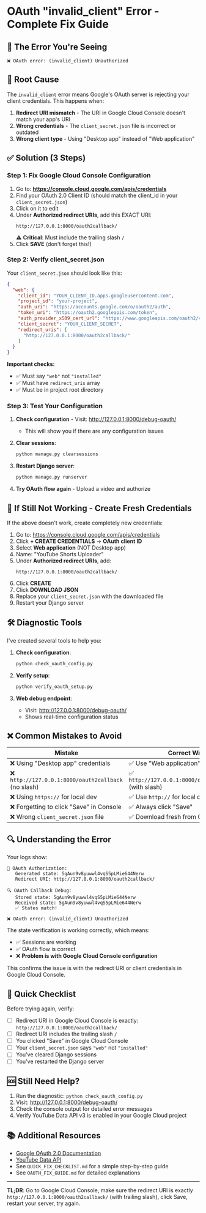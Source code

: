 # OAuth "invalid_client" Error - Complete Fix Guide

## 🔴 The Error You're Seeing

```
❌ OAuth error: (invalid_client) Unauthorized
```

## 🎯 Root Cause

The `invalid_client` error means Google's OAuth server is rejecting your client credentials. This happens when:

1. **Redirect URI mismatch** - The URI in Google Cloud Console doesn't match your app's URI
2. **Wrong credentials** - The `client_secret.json` file is incorrect or outdated
3. **Wrong client type** - Using "Desktop app" instead of "Web application"

## ✅ Solution (3 Steps)

### Step 1: Fix Google Cloud Console Configuration

1. Go to: **https://console.cloud.google.com/apis/credentials**
2. Find your OAuth 2.0 Client ID (should match the client_id in your `client_secret.json`)
3. Click on it to edit
4. Under **Authorized redirect URIs**, add this EXACT URI:
   ```
   http://127.0.0.1:8000/oauth2callback/
   ```
   ⚠️ **Critical**: Must include the trailing slash `/`
5. Click **SAVE** (don't forget this!)

### Step 2: Verify client_secret.json

Your `client_secret.json` should look like this:

```json
{
  "web": {
    "client_id": "YOUR_CLIENT_ID.apps.googleusercontent.com",
    "project_id": "your-project",
    "auth_uri": "https://accounts.google.com/o/oauth2/auth",
    "token_uri": "https://oauth2.googleapis.com/token",
    "auth_provider_x509_cert_url": "https://www.googleapis.com/oauth2/v1/certs",
    "client_secret": "YOUR_CLIENT_SECRET",
    "redirect_uris": [
      "http://127.0.0.1:8000/oauth2callback/"
    ]
  }
}
```

**Important checks:**
- ✅ Must say `"web"` not `"installed"`
- ✅ Must have `redirect_uris` array
- ✅ Must be in project root directory

### Step 3: Test Your Configuration

1. **Check configuration** - Visit: http://127.0.0.1:8000/debug-oauth/
   - This will show you if there are any configuration issues
   
2. **Clear sessions**:
   ```bash
   python manage.py clearsessions
   ```

3. **Restart Django server**:
   ```bash
   python manage.py runserver
   ```

4. **Try OAuth flow again** - Upload a video and authorize

## 🔧 If Still Not Working - Create Fresh Credentials

If the above doesn't work, create completely new credentials:

1. Go to: https://console.cloud.google.com/apis/credentials
2. Click **+ CREATE CREDENTIALS** → **OAuth client ID**
3. Select **Web application** (NOT Desktop app)
4. Name: "YouTube Shorts Uploader"
5. Under **Authorized redirect URIs**, add:
   ```
   http://127.0.0.1:8000/oauth2callback/
   ```
6. Click **CREATE**
7. Click **DOWNLOAD JSON**
8. Replace your `client_secret.json` with the downloaded file
9. Restart your Django server

## 🛠️ Diagnostic Tools

I've created several tools to help you:

1. **Check configuration**:
   ```bash
   python check_oauth_config.py
   ```

2. **Verify setup**:
   ```bash
   python verify_oauth_setup.py
   ```

3. **Web debug endpoint**:
   - Visit: http://127.0.0.1:8000/debug-oauth/
   - Shows real-time configuration status

## ❌ Common Mistakes to Avoid

| Mistake | Correct Way |
|---------|-------------|
| ❌ Using "Desktop app" credentials | ✅ Use "Web application" |
| ❌ `http://127.0.0.1:8000/oauth2callback` (no slash) | ✅ `http://127.0.0.1:8000/oauth2callback/` (with slash) |
| ❌ Using `https://` for local dev | ✅ Use `http://` for local dev |
| ❌ Forgetting to click "Save" in Console | ✅ Always click "Save" |
| ❌ Wrong `client_secret.json` file | ✅ Download fresh from Console |

## 🔍 Understanding the Error

Your logs show:
```
🔐 OAuth Authorization:
   Generated state: 5gAun9v8yuwwl4vqS5pLMie644Nerw
   Redirect URI: http://127.0.0.1:8000/oauth2callback/
   
🔍 OAuth Callback Debug:
   Stored state: 5gAun9v8yuwwl4vqS5pLMie644Nerw
   Received state: 5gAun9v8yuwwl4vqS5pLMie644Nerw
   ✅ States match!
   
❌ OAuth error: (invalid_client) Unauthorized
```

The state verification is working correctly, which means:
- ✅ Sessions are working
- ✅ OAuth flow is correct
- ❌ **Problem is with Google Cloud Console configuration**

This confirms the issue is with the redirect URI or client credentials in Google Cloud Console.

## 📝 Quick Checklist

Before trying again, verify:

- [ ] Redirect URI in Google Cloud Console is exactly: `http://127.0.0.1:8000/oauth2callback/`
- [ ] Redirect URI includes the trailing slash `/`
- [ ] You clicked "Save" in Google Cloud Console
- [ ] Your `client_secret.json` says `"web"` not `"installed"`
- [ ] You've cleared Django sessions
- [ ] You've restarted the Django server

## 🆘 Still Need Help?

1. Run the diagnostic: `python check_oauth_config.py`
2. Visit: http://127.0.0.1:8000/debug-oauth/
3. Check the console output for detailed error messages
4. Verify YouTube Data API v3 is enabled in your Google Cloud project

## 📚 Additional Resources

- [Google OAuth 2.0 Documentation](https://developers.google.com/identity/protocols/oauth2)
- [YouTube Data API](https://developers.google.com/youtube/v3)
- See `QUICK_FIX_CHECKLIST.md` for a simple step-by-step guide
- See `OAUTH_FIX_GUIDE.md` for detailed explanations

---

**TL;DR**: Go to Google Cloud Console, make sure the redirect URI is exactly `http://127.0.0.1:8000/oauth2callback/` (with trailing slash), click Save, restart your server, try again.
